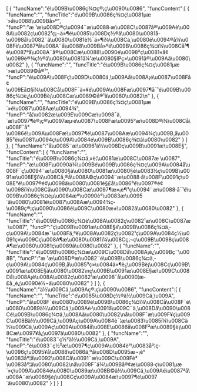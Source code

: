 [
	{
		"funcName":"é\u009B\u0086ç¾¤ç®¡ç\u0090\u0086",
		"funcContent":[
			{
				"funcName":"",
				"funcTitle":"é\u009B\u0086ç¾¤ç\u0081µæ´»å\u0088\u009Bå»º",
				"funcP":"æ ¹æ\u008D®ç\u0094¨æ\u0088·æ\u008C\u0087å®\u009Aè\u008A\u0082ç\u0082¹ç¡¬ä»¶é\u0085\u008Dç½®ã\u0080\u0081å­\u0098å\u0082¨ã\u0080\u0081è½¯ä»¶ï¼\u008Cä¸\u0080é\u0094®å¼\u008Fè\u0087ªå\u008A¨å\u0088\u009Bå»ºé\u009B\u0086ç¾¤ï¼\u008Cå¹¶è\u0087ªå\u008A¨å®\u008Cæ\u0088\u0090é\u0098²ç\u0081«å¢\u0099è®¾ç½®ã\u0080\u0081å¼¹æ\u0080§IPç»\u0091å®\u009Aã\u0080\u0082"
			},
			{
				"funcName":"",
				"funcTitle":"é\u009B\u0086ç¾¤ç\u0081µæ´»æ\u0089©å®¹",
				"funcP":"é\u009A\u008Fç\u009D\u0080ä¸\u009Aå\u008A¡é\u0087\u008Få¢\u009Eå¤§ï¼\u008Cå\u008F¯ä»¥é\u009A\u008Fæ\u0097¶å¯¹é\u009B\u0086ç¾¤è¿\u009Bè¡\u008Cæ\u0089©å®¹ã\u0080\u0082\n"
			},
			{
				"funcName":"",
				"funcTitle":"é\u009B\u0086ç¾¤ç\u0081µæ´»é\u0087\u008Aæ\u0094¾",
				"funcP":"å¦\u0082æ\u009E\u009Cæ\u0098¯ä¸´æ\u0097¶è®¡ç®\u0097æµ·é\u0087\u008Fæ\u0095°æ\u008D®ï¼\u008Cå\u008F¯å°\u0086é\u009A\u008Fæ\u0097¶é\u0087\u008Aæ\u0094¾ç\u009B¸å\u0085³è\u0081\u0094ç\u009A\u0084é\u009B\u0086ç¾¤ã\u0080\u0082"
			}
		]
	},
	{
		"funcName":"å\u0085¨æ\u0096¹ä½\u008Dç\u009B\u0091æ\u008E§",
		"funcContent":[
			{
				"funcName":"",
				"funcTitle":"é\u009B\u0086ç¾¤ä¸»è¦\u0081æ\u008C\u0087æ \u0087",
				"funcP":"æ\u008F\u0090ä¾\u009Bé\u009B\u0086ç¾¤ç\u009A\u0084å\u008F¯ç\u0094¨æ\u0080§ã\u0080\u0081æ\u0080§è\u0083½ç\u009B\u0091æ\u008E§ï¼\u008Cå¸®å\u008A©ç\u0094¨æ\u0088·å\u008F\u0091ç\u008E°é\u0097®é¢\u0098ã\u0080\u0081è§£å\u0086³é\u0097®é¢\u0098ï¼\u008Cå\u0090\u008Cæ\u0097¶æ»¡è¶³ç\u0094¨æ\u0088·å¯¹é\u009B\u0086ç¾¤èµ\u0084æº\u0090è°\u0083æ\u0095´ã\u0080\u0081é\u0087\u008Aæ\u0094¾ç­\u0089ç®¡ç\u0090\u0086é\u009C\u0080æ±\u0082ã\u0080\u0082"
			},
			{
				"funcName":"",
				"funcTitle":"é\u009B\u0086ç¾¤è\u008A\u0082ç\u0082¹æ\u008C\u0087æ \u0087",
				"funcP":"ç\u009B\u0091æ\u008E§é\u009B\u0086ç¾¤ä¸­ç\u009A\u0084æ¯\u008Fä¸ªè\u008A\u0082ç\u0082¹ç\u009A\u0084ç½\u0091ç»\u009Cç\u008A¶æ\u0080\u0081ï¼\u008Cç¡¬ç\u009B\u0098ç\u008A¶æ\u0080\u0081ç­\u0089ã\u0080\u0082"
			},
			{
				"funcName":"",
				"funcTitle":"é\u009B\u0086ç¾¤æ\u009C\u008Då\u008A¡è¿\u009Bç¨\u008B",
				"funcP":"æ ¹æ\u008D®æ\u0082¨é\u009B\u0086ç¾¤ä¸­ç\u009A\u0084ç\u009B¸å\u0085³ç»\u0084ä»¶è¿\u009Bè¡\u008Cç\u009B\u0091æ\u008E§ã\u0080\u0082\nç\u009B\u0091æ\u008E§æ\u009C\u008Då\u008A¡è\u008A\u0082ç\u0082¹æ\u0098¯å\u0090¦æ­£å¸¸è¿\u0090è½¬ã\u0080\u0082"
			}
		]
	},
	{
		"funcName":"ä½\u009Cä¸\u009Aç®¡ç\u0090\u0086",
		"funcContent":[
			{
				"funcName":"",
				"funcTitle":"é\u0085\u008Dç½®ä½\u009Cä¸\u009A",
				"funcP":"å\u008F¯é\u0080\u0089é\u009B\u0086ç¾¤ï¼\u008Cå\u008F¯é\u0080\u0089ä½\u009Cä¸\u009Aè·\u0091å\u009C¨ä¸\u008Då\u0090\u008Cé\u009B\u0086ç¾¤ä¸\u008Aã\u0080\u0082\nå\u008F¯æ\u009F¥ç\u009C\u008Bä½\u009Cä¸\u009Aç\u009A\u0084è¯¦æ\u0083\u0085ï¼\u008Cä½\u009Cä¸\u009Aç\u009A\u0084å\u008E\u0086å\u008F²æ\u0089§è¡\u008Cæ\u0097¥å¿\u0097ã\u0080\u0082"
			},
			{
				"funcName":"",
				"funcTitle":"é\u0083¨ç½²ä½\u009Cä¸\u009A",
				"funcP":"é\u0083¨ç½²æ\u0097¶ç\u009A\u0084è°\u0083åº¦ç­\u0096ç\u0095¥å\u0088\u0086ä¸ºå\u008D\u0095æ¬¡è°\u0083åº¦å\u0092\u008Cå\u0091¨æ\u009C\u009Fè°\u0083åº¦ã\u0080\u0082\nå\u008F¯ä¾\u009Bå®¢æ\u0088·ç\u0081µæ´»ç\u009A\u0084é\u0080\u0089æ\u008B©ä½\u009Cä¸\u009Aè\u0087ªå\u008A¨æ\u0089§è¡\u008Cç\u009A\u0084æ\u0097¶é\u0097´ã\u0080\u0082"
			}
		]
	}
]